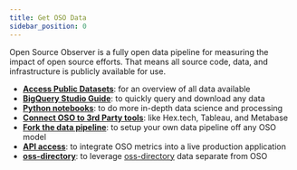 ```yaml
---
title: Get OSO Data
sidebar_position: 0
---
```


Open Source Observer is a fully open data pipeline for measuring the impact of open source efforts.
That means all source code, data, and infrastructure is publicly available for use.

- [**Access Public Datasets**](./datasets/index.mdx): for an overview of all data available
- [**BigQuery Studio Guide**](./query-data.mdx): to quickly query and download any data
- [**Python notebooks**](./python-notebooks.md): to do more in-depth data science and processing
- [**Connect OSO to 3rd Party tools**](./3rd-party.mdx): like Hex.tech, Tableau, and Metabase
- [**Fork the data pipeline**](./fork-pipeline.md): to setup your own data pipeline off any OSO model
- [**API access**](./api.md): to integrate OSO metrics into a live production application
- [**oss-directory**](./oss-directory.md): to leverage [oss-directory](https://github.com/opensource-observer/oss-directory) data separate from OSO
